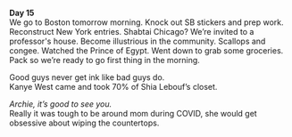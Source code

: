 **Day 15**  
We go to Boston tomorrow morning. Knock out SB stickers and prep work. Reconstruct New York entries. Shabtai Chicago? We’re invited to a professor's house. Become illustrious in the community. Scallops and congee. Watched the Prince of Egypt. Went down to grab some groceries. Pack so we’re ready to go first thing in the morning.

Good guys never get ink like bad guys do.  
Kanye West came and took 70% of Shia Lebouf’s closet.

*Archie, it’s good to see you.*  
Really it was tough to be around mom during COVID, she would get obsessive about wiping the countertops.